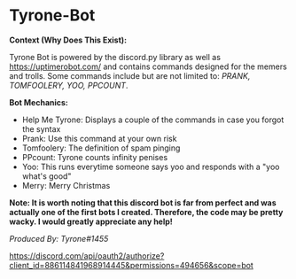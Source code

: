 # Tyrone-Bot

**Context (Why Does This Exist):**

Tyrone Bot is powered by the discord.py library as well as https://uptimerobot.com/ and contains commands designed for the memers and trolls. Some commands include but are not limited to: *PRANK, TOMFOOLERY, YOO, PPCOUNT*.

**Bot Mechanics:**

- Help Me Tyrone: Displays a couple of the commands in case you forgot the syntax 
- Prank: Use this command at your own risk
- Tomfoolery: The definition of spam pinging
- PPcount: Tyrone counts infinity penises
- Yoo: This runs everytime someone says yoo and responds with a "yoo what's good"
- Merry: Merry Christmas 

**Note: It is worth noting that this discord bot is far from perfect and was actually one of the first bots I created. Therefore, the code may be pretty wacky. I would greatly appreciate any help!**

*Produced By: Tyrone#1455*

https://discord.com/api/oauth2/authorize?client_id=886114841968914445&permissions=494656&scope=bot
